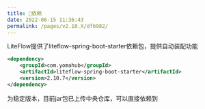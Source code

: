 ```yaml
---
title: 🧬依赖
date: 2022-06-15 11:36:43
permalink: /pages/v2.10.X/df6982/
---
```


LiteFlow提供了liteflow-spring-boot-starter依赖包，提供自动装配功能

```xml
<dependency>
    <groupId>com.yomahub</groupId>
    <artifactId>liteflow-spring-boot-starter</artifactId>
    <version>2.10.7</version>
</dependency>
```

为稳定版本，目前jar包已上传中央仓库，可以直接依赖到